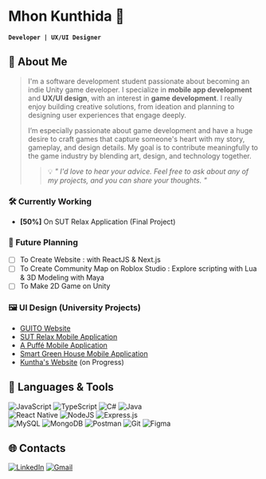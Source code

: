 # Mhon Kunthida 👾 
**`Developer | UX/UI Designer`**

## 🎸 About Me
> I'm a software development student passionate about becoming an indie Unity game developer. I specialize in **mobile app development** and **UX/UI design**, with an interest in **game development**. I really enjoy building creative solutions, from ideation and planning to designing user experiences that engage deeply.
> 
> I’m especially passionate about game development and have a huge desire to craft games that capture someone's heart with my story, gameplay, and design details. My goal is to contribute meaningfully to the game industry by blending art, design, and technology together.
> 
>> 💡 *" I'd love to hear your advice. Feel free to ask about any of my projects, and you can share your thoughts. "*

<!--
Projects Lists
-->

### 🛠️ Currently Working
 - **[50%]** On SUT Relax Application (Final Project)

### 🌱 Future Planning
 - [ ] To Create Website : with ReactJS & Next.js
 - [ ] To Create Community Map on Roblox Studio : Explore scripting with Lua & 3D Modeling with Maya
 - [ ] To Make 2D Game on Unity

### 🖼️ UI Design (University Projects)
 - [GUITO Website](https://www.figma.com/proto/55wx9CCUzZ6ip5IP3dNwgG/GUITO-UX%2FUI-2nd-Version?node-id=1-3&starting-point-node-id=1%3A3&scaling=scale-down-width&content-scaling=fixed&t=Kt8GxP7VeblTPAqt-1)
 - [SUT Relax Mobile Application](https://www.figma.com/proto/POOoJ9m72qVcTo4EM9ZPCz/SUT-Relax?node-id=575-4122&node-type=frame&t=ITQFalqd96SsZS69-0&scaling=scale-down&content-scaling=fixed&starting-point-node-id=575%3A4122)
 - [A Puffé Mobile Application](https://www.figma.com/proto/PEHWoHrTGtcHm4yWfk0jA5/A-Puff%C3%A9-iOS-Application?node-id=1-3&node-type=frame&t=yX6uVVlAOp1ZGSWs-0&scaling=scale-down&content-scaling=fixed&starting-point-node-id=1%3A3)
 - [Smart Green House Mobile Application](https://www.figma.com/proto/bsx1C2QM0DhgsXYd22HAaS/GHT-GreenHouseTech?node-id=18-459&node-type=frame&t=LJL4AfBQNx8lzcnc-0&scaling=scale-down&content-scaling=fixed&starting-point-node-id=18%3A459)
 - [Kuntha's Website](https://www.figma.com/proto/phpA3YQVvUdDxH5sEfN3SG/Kunthida-s-Web?node-id=1-3&node-type=frame&t=LJL4AfBQNx8lzcnc-0&scaling=min-zoom&content-scaling=fixed&starting-point-node-id=1%3A3) (on Progress)

## 🧰 Languages & Tools

 ![JavaScript](https://img.shields.io/badge/javascript-%23323330.svg?style=flat-square&logo=javascript&logoColor=%23F7DF1E)
 ![TypeScript](https://img.shields.io/badge/typescript-%23007ACC.svg?style=flat-square&logo=typescript&logoColor=white)
 ![C#](https://img.shields.io/badge/c%23-%23239120.svg?style=flat-square&logo=csharp&logoColor=white)
 ![Java](https://img.shields.io/badge/java-%23ED8B00.svg?style=flat-square&logo=openjdk&logoColor=white)
 <br/>
 ![React Native](https://img.shields.io/badge/react_native-%2320232a.svg?style=flat-square&logo=react&logoColor=%2361DAFB)
 ![NodeJS](https://img.shields.io/badge/node.js-6DA55F?style=flat-square&logo=node.js&logoColor=white)
 ![Express.js](https://img.shields.io/badge/express.js-%23404d59.svg?style=flat-square&logo=express&logoColor=%2361DAFB)
 <br/>
 ![MySQL](https://img.shields.io/badge/mysql-4479A1.svg?style=flat-square&logo=mysql&logoColor=white) 
 ![MongoDB](https://img.shields.io/badge/MongoDB-%234ea94b.svg?style=flat-square&logo=mongodb&logoColor=white)
 ![Postman](https://img.shields.io/badge/Postman-FF6C37?style=flat-square&logo=postman&logoColor=white)
 ![Git](https://img.shields.io/badge/git-%23F05033.svg?style=flat-square&logo=git&logoColor=white)
 ![Figma](https://img.shields.io/badge/figma-%23F24E1E.svg?style=flat-square&logo=figma&logoColor=white)

## 🌐 Contacts
 [![LinkedIn](https://img.shields.io/badge/LinkedIn-%230077B5.svg?logo=linkedin&logoColor=white)](https://linkedin.com/in/kunthida-khlongkhlaew-5b6706324) 
 [![Gmail](https://img.shields.io/badge/Gmail-e5e5e5.svg?logo=gmail&logoColor=white&color=fe4737)](mailto:kunthidakhlongkhlaew@gmail.com)
 <br/>
 
<!--
[![Discord](https://img.shields.io/badge/Discord-7289da.svg?logo=discord&logoColor=white&color=7289da)](https://discord.gg/)
 ![HTML5](https://img.shields.io/badge/html5-%23E34F26.svg?style=flat-square&logo=html5&logoColor=white)
 ![CSS3](https://img.shields.io/badge/css3-%231572B6.svg?style=flat-square&logo=css3&logoColor=white)
![React](https://img.shields.io/badge/react-%2320232a.svg?style=flat-square&logo=react&logoColor=%2361DAFB) 
![Lua](https://img.shields.io/badge/lua-%232C2D72.svg?style=flat-square&logo=lua&logoColor=white)
![Next JS](https://img.shields.io/badge/Next-black?style=flat-square&logo=next.js&logoColor=white)
-->

<!--
Figma Links
First Web GUITO
https://www.figma.com/proto/55wx9CCUzZ6ip5IP3dNwgG/GUITO-UX%2FUI-2nd-Version?node-id=1-3&starting-point-node-id=1%3A3&scaling=scale-down-width&content-scaling=fixed&t=Kt8GxP7VeblTPAqt-1
SUT Relax Mobile Application
https://www.figma.com/proto/POOoJ9m72qVcTo4EM9ZPCz/SUT-Relax?node-id=575-4122&node-type=frame&t=ITQFalqd96SsZS69-0&scaling=scale-down&content-scaling=fixed&starting-point-node-id=575%3A4122
Smart Green House Mobile Application
https://www.figma.com/proto/bsx1C2QM0DhgsXYd22HAaS/GHT-GreenHouseTech?node-id=18-459&node-type=frame&t=LJL4AfBQNx8lzcnc-0&scaling=scale-down&content-scaling=fixed&starting-point-node-id=18%3A459
Kuntha's Website (on Progress)
https://www.figma.com/proto/phpA3YQVvUdDxH5sEfN3SG/Kunthida-s-Web?node-id=1-3&node-type=frame&t=LJL4AfBQNx8lzcnc-0&scaling=min-zoom&content-scaling=fixed&starting-point-node-id=1%3A3
-->
